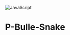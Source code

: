 ![JavaScript](https://img.shields.io/badge/javascript-%23323330.svg?style=for-the-badge&logo=javascript&logoColor=%23F7DF1E)

# P-Bulle-Snake 
